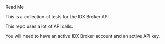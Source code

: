 Read Me

This is a collection of tests for the IDX Broker API.

This repo uses a lot of API calls.

You will need to have an active IDX Broker account and an active API key.

